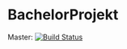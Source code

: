 # BachelorProjekt

Master:   [![Build Status](https://travis-ci.com/Simon1612/BachelorProjekt.svg?branch=master)](https://travis-ci.com/Simon1612/BachelorProjekt)
